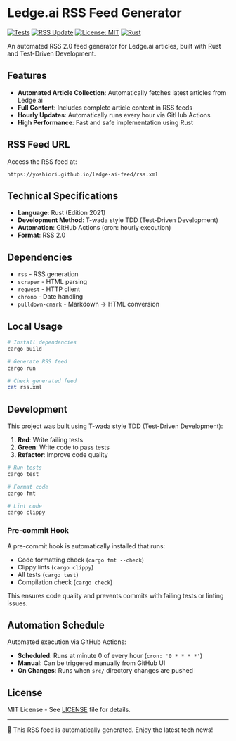 # Ledge.ai RSS Feed Generator

[![Tests](https://github.com/yoshiori/ledge-ai-feed/workflows/Tests/badge.svg)](https://github.com/yoshiori/ledge-ai-feed/actions/workflows/test.yml)
[![RSS Update](https://github.com/yoshiori/ledge-ai-feed/workflows/Update%20RSS%20Feed/badge.svg)](https://github.com/yoshiori/ledge-ai-feed/actions/workflows/update-rss.yml)
[![License: MIT](https://img.shields.io/badge/License-MIT-yellow.svg)](https://opensource.org/licenses/MIT)
[![Rust](https://img.shields.io/badge/rust-1.70+-orange.svg)](https://www.rust-lang.org)

An automated RSS 2.0 feed generator for Ledge.ai articles, built with Rust and Test-Driven Development.

## Features

- **Automated Article Collection**: Automatically fetches latest articles from Ledge.ai
- **Full Content**: Includes complete article content in RSS feeds
- **Hourly Updates**: Automatically runs every hour via GitHub Actions
- **High Performance**: Fast and safe implementation using Rust

## RSS Feed URL

Access the RSS feed at:

```
https://yoshiori.github.io/ledge-ai-feed/rss.xml
```

## Technical Specifications

- **Language**: Rust (Edition 2021)
- **Development Method**: T-wada style TDD (Test-Driven Development)
- **Automation**: GitHub Actions (cron: hourly execution)
- **Format**: RSS 2.0

## Dependencies

- `rss` - RSS generation
- `scraper` - HTML parsing
- `reqwest` - HTTP client
- `chrono` - Date handling
- `pulldown-cmark` - Markdown → HTML conversion

## Local Usage

```bash
# Install dependencies
cargo build

# Generate RSS feed
cargo run

# Check generated feed
cat rss.xml
```

## Development

This project was built using T-wada style TDD (Test-Driven Development):

1. **Red**: Write failing tests
2. **Green**: Write code to pass tests
3. **Refactor**: Improve code quality

```bash
# Run tests
cargo test

# Format code
cargo fmt

# Lint code
cargo clippy
```

### Pre-commit Hook

A pre-commit hook is automatically installed that runs:
- Code formatting check (`cargo fmt --check`)
- Clippy lints (`cargo clippy`)
- All tests (`cargo test`)
- Compilation check (`cargo check`)

This ensures code quality and prevents commits with failing tests or linting issues.

## Automation Schedule

Automated execution via GitHub Actions:

- **Scheduled**: Runs at minute 0 of every hour (`cron: '0 * * * *'`)
- **Manual**: Can be triggered manually from GitHub UI
- **On Changes**: Runs when `src/` directory changes are pushed

## License

MIT License - See [LICENSE](LICENSE) file for details.

---

🤖 This RSS feed is automatically generated. Enjoy the latest tech news!